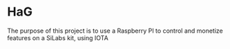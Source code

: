 # HaG

The purpose of this project is to use a Raspberry PI to control and monetize features on a SiLabs kit, using IOTA
